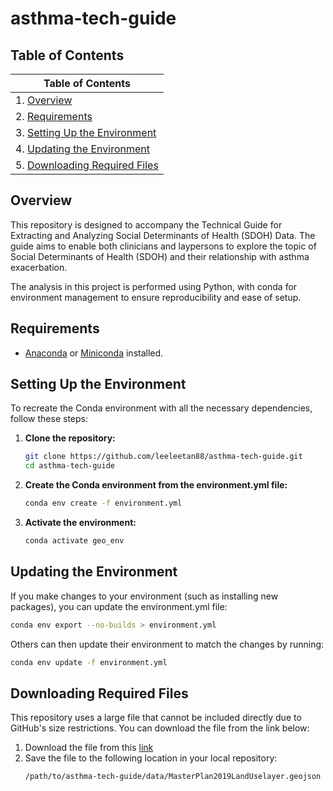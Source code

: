 # asthma-tech-guide
## Table of Contents
| Table of Contents |
|------------|
| 1. [Overview](#overview)|
| 2. [Requirements](#requirements)|
| 3. [Setting Up the Environment](#setting-up-the-environment)|
| 4. [Updating the Environment](#updating-the-environment)|
| 5. [Downloading Required Files](#downloading-required-files)|

## Overview
This repository is designed to accompany the Technical Guide for Extracting and Analyzing Social Determinants of Health (SDOH) Data. The guide aims to enable both clinicians and laypersons to explore the topic of Social Determinants of Health (SDOH) and their relationship with asthma exacerbation.

The analysis in this project is performed using Python, with conda for environment management to ensure reproducibility and ease of setup.

## Requirements
- [Anaconda](https://www.anaconda.com/products/individual) or [Miniconda](https://docs.conda.io/en/latest/miniconda.html) installed.

## Setting Up the Environment

To recreate the Conda environment with all the necessary dependencies, follow these steps:

1. **Clone the repository:**
   ```bash
   git clone https://github.com/leeleetan88/asthma-tech-guide.git
   cd asthma-tech-guide
   ```
2. **Create the Conda environment from the environment.yml file:**
   ```bash
   conda env create -f environment.yml
   ```
3. **Activate the environment:**
   ```bash
   conda activate geo_env
   ```

## Updating the Environment
If you make changes to your environment (such as installing new packages), you can update the environment.yml file:
```bash
conda env export --no-builds > environment.yml
```

Others can then update their environment to match the changes by running:
```bash
conda env update -f environment.yml
```

## Downloading Required Files

This repository uses a large file that cannot be included directly due to GitHub's size restrictions. You can download the file from the link below:
1. Download the file from this [link](https://data.gov.sg/datasets/d_90d86daa5bfaa371668b84fa5f01424f/view)
2. Save the file to the following location in your local repository:
   ```bash
   /path/to/asthma-tech-guide/data/MasterPlan2019LandUselayer.geojson
   ```
